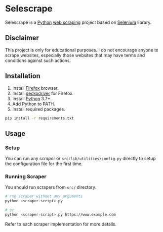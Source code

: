 # Selescrape

Selescrape is a [Python](https://www.python.org/) [web scraping](https://en.wikipedia.org/wiki/Web_scraping) project based on [Selenium](https://www.selenium.dev/) library.

## Disclaimer

This project is only for educational purposes. I do not encourage anyone to scrape websites, especially those websites that may have terms and conditions against such actions.

## Installation

1. Install [Firefox](https://www.mozilla.org/en-US/firefox/new/) browser.
2. Install [geckodriver](https://github.com/mozilla/geckodriver/releases) for Firefox.
3. Install [Python](https://www.python.org/) 3.7+.
4. Add Python to PATH.
5. Install required packages.

```bash
pip install -r requirements.txt
```

## Usage

### Setup

You can run any _scraper_ or `src/lib/utilities/config.py` directly to setup the configuration file for the first time.

### Running Scraper

You should run scrapers from `src/` directory.

```bash
# run scraper without any arguments
python <scraper-script>.py

# or
python <scraper-script>.py https://www.example.com
```

Refer to each scraper implementation for more details.
